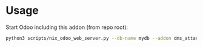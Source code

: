 # Usage

Start Odoo including this addon (from repo root):

```bash
python3 scripts/nix_odoo_web_server.py --db-name mydb --addon dms_attachment_link
```
